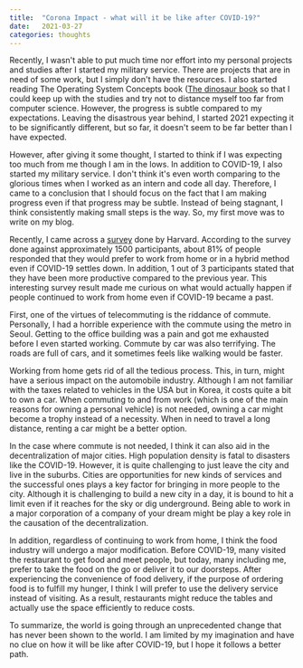 ```yaml
---
title:  "Corona Impact - what will it be like after COVID-19?"
date:   2021-03-27
categories: thoughts
---
```


Recently, I wasn't able to put much time nor effort into my personal projects and studies after I started my military service.
There are projects that are in need of some work, but I simply don't have the resources.
I also started reading The Operating System Concepts book ([The dinosaur book](https://www.wiley.com/en-us/Operating+System+Concepts%2C+10th+Edition-p-9781119320913) so that I could keep up with the studies and try not to distance myself too far from computer science.
However, the progress is subtle compared to my expectations.
Leaving the disastrous year behind, I started 2021 expecting it to be significantly different, but so far, it doesn't seem to be far better than I have expected.

However, after giving it some thought, I started to think if I was expecting too much from me though I am in the lows.
In addition to COVID-19, I also started my military service.
I don't think it's even worth comparing to the glorious times when I worked as an intern and code all day.
Therefore, I came to a conclusion that I should focus on the fact that I am making progress even if that progress may be subtle.
Instead of being stagnant, I think consistently making small steps is the way.
So, my first move was to write on my blog.

Recently, I came across a [survey](https://news.harvard.edu/gazette/story/2021/03/survey-reveals-what-worked-about-online-work/) done by Harvard.
According to the survey done against approximately 1500 participants, about 81% of people responded that they would prefer to work from home or in a hybrid method even if COVID-19 settles down.
In addition, 1 out of 3 participants stated that they have been more productive compared to the previous year.
This interesting survey result made me curious on what would actually happen if people continued to work from home even if COVID-19 became a past.

First, one of the virtues of telecommuting is the riddance of commute.
Personally, I had a horrible experience with the commute using the metro in Seoul.
Getting to the office building was a pain and got me exhausted before I even started working.
Commute by car was also terrifying.
The roads are full of cars, and it sometimes feels like walking would be faster.

Working from home gets rid of all the tedious process.
This, in turn, might have a serious impact on the automobile industry.
Although I am not familiar with the taxes related to vehicles in the USA but in Korea, it costs quite a bit to own a car.
When commuting to and from work (which is one of the main reasons for owning a personal vehicle) is not needed, owning a car might become a trophy instead of a necessity.
When in need to travel a long distance, renting a car might be a better option.

In the case where commute is not needed, I think it can also aid in the decentralization of major cities.
High population density is fatal to disasters like the COVID-19.
However, it is quite challenging to just leave the city and live in the suburbs.
Cities are opportunities for new kinds of services and the successful ones plays a key factor for bringing in more people to the city.
Although it is challenging to build a new city in a day, it is bound to hit a limit even if it reaches for the sky or dig underground.
Being able to work in a major corporation of a company of your dream might be play a key role in the causation of the decentralization.

In addition, regardless of continuing to work from home, I think the food industry will undergo a major modification.
Before COVID-19, many visited the restaurant to get food and meet people, but today, many including me, prefer to take the food on the go or deliver it to our doorsteps.
After experiencing the convenience of food delivery, if the purpose of ordering food is to fulfill my hunger, I think I will prefer to use the delivery service instead of visiting.
As a result, restaurants might reduce the tables and actually use the space efficiently to reduce costs.

To summarize, the world is going through an unprecedented change that has never been shown to the world.
I am limited by my imagination and have no clue on how it will be like after COVID-19, but I hope it follows a better path.

